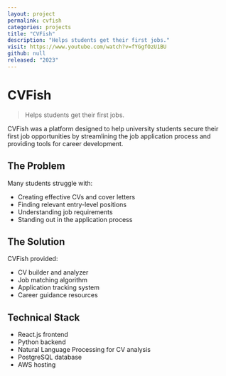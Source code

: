 ```yaml
---
layout: project
permalink: cvfish
categories: projects
title: "CVFish"
description: "Helps students get their first jobs."
visit: https://www.youtube.com/watch?v=fYGgfOzU1BU
github: null
released: "2023"
---
```


# CVFish

> Helps students get their first jobs.

CVFish was a platform designed to help university students secure their first job opportunities by streamlining the job application process and providing tools for career development.

## The Problem

Many students struggle with:
- Creating effective CVs and cover letters
- Finding relevant entry-level positions
- Understanding job requirements
- Standing out in the application process

## The Solution

CVFish provided:
- CV builder and analyzer
- Job matching algorithm
- Application tracking system
- Career guidance resources

## Technical Stack

- React.js frontend
- Python backend
- Natural Language Processing for CV analysis
- PostgreSQL database
- AWS hosting 